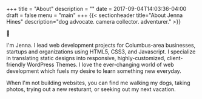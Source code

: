 +++
title = "About"
description = "" 
date = 2017-09-04T14:03:36-04:00
draft = false
menu = "main"
+++
{{< sectionheader 
    title="About Jenna Hines" 
    description="dog advocate. camera collector. adventurer."
    >}}
<section class="w-60-ns">
<p class="f1">👋</p>
<p>I'm Jenna.  I lead web development projects for Columbus-area businesses, startups and organizations using HTML5, CSS3, and Javascript.  I specialize in translating static designs into responsive, highly-customized, client-friendly WordPress Themes.  I love the ever-changing world of web development which fuels my desire to learn something new everyday.</p>
<p>When I'm not building websites, you can find me walking my dogs, taking photos, trying out a new resturant, or seeking out my next vacation.</p>


</section>